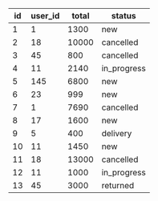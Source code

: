 | id  | user_id | total | status      |
| --- | ------- | ----- | ----------- |
| 1   | 1       | 1300  | new         |
| 2   | 18      | 10000 | cancelled   |
| 3   | 45      | 800   | cancelled   |
| 4   | 11      | 2140  | in_progress |
| 5   | 145     | 6800  | new         |
| 6   | 23      | 999   | new         |
| 7   | 1       | 7690  | cancelled   |
| 8   | 17      | 1600  | new         |
| 9   | 5       | 400   | delivery    |
| 10  | 11      | 1450  | new         |
| 11  | 18      | 13000 | cancelled   |
| 12  | 11      | 1000  | in_progress |
| 13  | 45      | 3000  | returned    |
